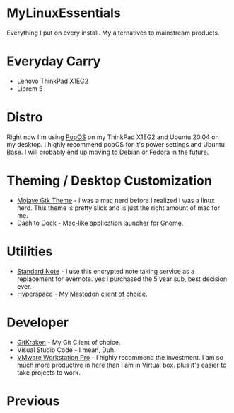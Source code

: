 # MyLinuxEssentials
Everything I put on every install. My alternatives to mainstream products. 

# Everyday Carry
* Lenovo ThinkPad X1EG2
* Librem 5

# Distro
Right now I'm using [PopOS](https://pop.system76.com/) on my ThinkPad X1EG2 and Ubuntu 20.04 on my desktop. I highly recommend popOS for it's power settings and Ubuntu Base. I will probably end up moving to Debian or Fedora in the future.

# Theming / Desktop Customization
* [Mojave Gtk Theme](https://github.com/vinceliuice/Mojave-gtk-theme) - I was a mac nerd before I realized I was a linux nerd. This theme is pretty slick and is just the right amount of mac for me. 
* [Dash to Dock](https://extensions.gnome.org/extension/307/dash-to-dock/) - Mac-like application launcher for Gnome. 

# Utilities
* [Standard Note](https://standardnotes.org/) - I use this encrypted note taking service
as a replacement for evernote. yes I purchased the 5 year sub, best decision ever.
* [Hyperspace](https://hyperspace.marquiskurt.net/releases/desktop.html) - My Mastodon client of choice.

# Developer
* [GitKraken](https://www.gitkraken.com/) - My Git Client of choice.
* Visual Studio Code - I mean, Duh.
* [VMware Workstation Pro](https://www.vmware.com/products/workstation-pro.html) - I highly recommend the investment. I am so much more productive in here than I am in Virtual box. plus it's easier to take projects to work. 








# Previous